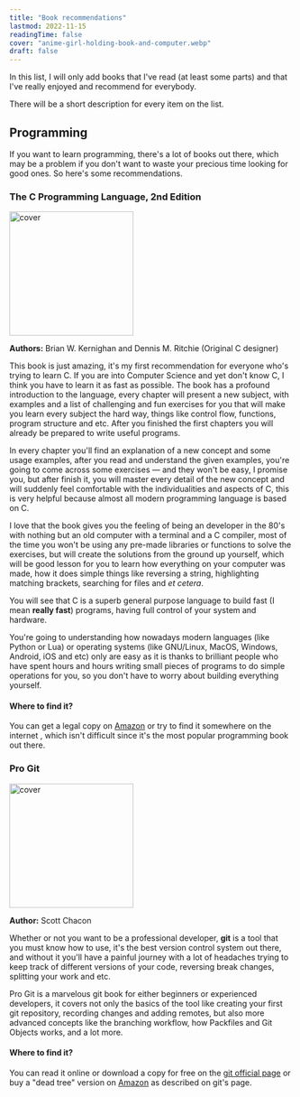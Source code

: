 ```yaml
---
title: "Book recommendations"
lastmod: 2022-11-15
readingTime: false
cover: "anime-girl-holding-book-and-computer.webp"
draft: false
---
```


In this list, I will only add books that I've read (at least some parts) and
that I've really enjoyed and recommend for everybody.

There will be a short description for every item on the list.

## Programming

If you want to learn programming, there's a lot of books out there, which may be
a problem if you don't want to waste your precious time looking for good
ones. So here's some recommendations.

### The C Programming Language, 2nd Edition

<img alt="cover" src="https://i.gr-assets.com/images/S/compressed.photo.goodreads.com/books/1391032531l/515601.jpg" width="220px" />

**Authors:** Brian W. Kernighan and Dennis M. Ritchie (Original C designer)

This book is just amazing, it's my first recommendation for everyone who's
trying to learn C. If you are into Computer Science and yet don't know C, I
think you have to learn it as fast as possible. The book has a profound
introduction to the language, every chapter will present a new subject, with
examples and a list of challenging and fun exercises for you that will make you
learn every subject the hard way, things like control flow, functions, program
structure and etc. After you finished the first chapters you will already be
prepared to write useful programs.

In every chapter you'll find an explanation of a new concept and some usage
examples, after you read and understand the given examples, you're going to come
across some exercises — and they won't be easy, I promise you, but after finish
it, you will master every detail of the new concept and will suddenly feel
comfortable with the individualities and aspects of C, this is very helpful
because almost all modern programming language is based on C.

I love that the book gives you the feeling of being an developer in the 80's
with nothing but an old computer with a terminal and a C compiler, most of the
time you won't be using any pre-made libraries or functions to solve the
exercises, but will create the solutions from the ground up yourself, which will
be good lesson for you to learn how everything on your computer was made, how it
does simple things like reversing a string, highlighting matching brackets,
searching for files and *et cetera*.

You will see that C is a superb general purpose language to build fast (I mean
**really fast**) programs, having full control of your system and hardware.

You're going to understanding how nowadays modern languages (like Python or Lua)
or operating systems (like GNU/Linux, MacOS, Windows, Android, iOS and etc) only
are easy as it is thanks to brilliant people who have spent hours and hours
writing small pieces of programs to do simple operations for you, so you don't
have to worry about building everything yourself.

#### Where to find it?

You can get a legal copy on [Amazon](https://www.amazon.com/Programming-Language-2nd-Brian-Kernighan/dp/0131103628) or try to find it somewhere on the internet
, which isn't difficult since it's the most popular programming book out there.

### Pro Git

<img alt="cover" src="https://i.gr-assets.com/images/S/compressed.photo.goodreads.com/books/1383771684l/6518085.jpg" width="220px" />

**Author:** Scott Chacon

Whether or not you want to be a professional developer, **git** is a tool that
you must know how to use, it's the best version control system out there, and
without it you'll have a painful journey with a lot of headaches trying to keep track of
different versions of your code, reversing break changes, splitting your work
and etc.

Pro Git is a marvelous git book for either beginners or experienced developers,
it covers not only the basics of the tool like creating your first git
repository, recording changes and adding remotes, but also more advanced
concepts like the branching workflow, how Packfiles and Git Objects works, and a
lot more.

#### Where to find it?

You can read it online or download a copy for free on the [git official page](https://git-scm.com) or
buy a "dead tree" version on [Amazon](https://www.amazon.com/Pro-Git-Scott-Chacon/dp/1484200772) as described on git's page.
